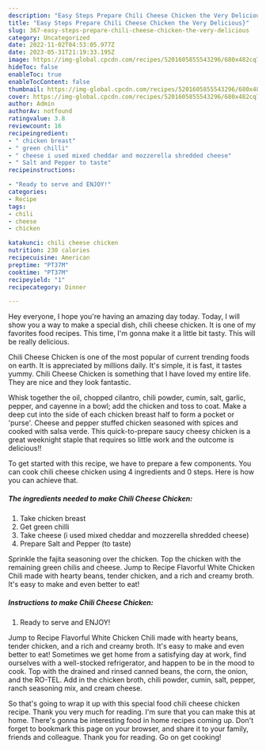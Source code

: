 ```yaml
---
description: "Easy Steps Prepare Chili Cheese Chicken the Very Delicious}"
title: "Easy Steps Prepare Chili Cheese Chicken the Very Delicious}"
slug: 367-easy-steps-prepare-chili-cheese-chicken-the-very-delicious
category: Uncategorized
date: 2022-11-02T04:53:05.977Z
date: 2023-05-31T21:19:33.195Z
image: https://img-global.cpcdn.com/recipes/5201605855543296/680x482cq70/chili-cheese-chicken-recipe-main-photo.jpg
hideToc: false
enableToc: true
enableTocContent: false
thumbnail: https://img-global.cpcdn.com/recipes/5201605855543296/680x482cq70/chili-cheese-chicken-recipe-main-photo.jpg
cover: https://img-global.cpcdn.com/recipes/5201605855543296/680x482cq70/chili-cheese-chicken-recipe-main-photo.jpg
author: Admin
authorAv: notfound
ratingvalue: 3.8
reviewcount: 16
recipeingredient:
- " chicken breast"
- " green chilli"
- " cheese i used mixed cheddar and mozzerella shredded cheese"
- " Salt and Pepper to taste"
recipeinstructions:

- "Ready to serve and ENJOY!"
categories:
- Recipe
tags:
- chili
- cheese
- chicken

katakunci: chili cheese chicken 
nutrition: 230 calories
recipecuisine: American
preptime: "PT37M"
cooktime: "PT37M"
recipeyield: "1"
recipecategory: Dinner

---
```



Hey everyone, I hope you're having an amazing day today. Today, I will show you a way to make a special dish, chili cheese chicken. It is one of my favorites food recipes. This time, I'm gonna make it a little bit tasty. This will be really delicious.

Chili Cheese Chicken is one of the most popular of current trending foods on earth. It is appreciated by millions daily. It's simple, it is fast, it tastes yummy. Chili Cheese Chicken is something that I have loved my entire life. They are nice and they look fantastic.

Whisk together the oil, chopped cilantro, chili powder, cumin, salt, garlic, pepper, and cayenne in a bowl; add the chicken and toss to coat. Make a deep cut into the side of each chicken breast half to form a pocket or &#39;purse&#39;. Cheese and pepper stuffed chicken seasoned with spices and cooked with salsa verde. This quick-to-prepare saucy cheesy chicken is a great weeknight staple that requires so little work and the outcome is delicious!!


To get started with this recipe, we have to prepare a few components. You can cook chili cheese chicken using 4 ingredients and 0 steps. Here is how you can achieve that.

<!--inarticleads1-->

##### The ingredients needed to make Chili Cheese Chicken:

1. Take  chicken breast
1. Get  green chilli
1. Take  cheese (i used mixed cheddar and mozzerella shredded cheese)
1. Prepare  Salt and Pepper (to taste)


Sprinkle the fajita seasoning over the chicken. Top the chicken with the remaining green chilis and cheese. Jump to Recipe Flavorful White Chicken Chili made with hearty beans, tender chicken, and a rich and creamy broth. It&#39;s easy to make and even better to eat! 

<!--inarticleads2-->

##### Instructions to make Chili Cheese Chicken:


1. Ready to serve and ENJOY!

Jump to Recipe Flavorful White Chicken Chili made with hearty beans, tender chicken, and a rich and creamy broth. It&#39;s easy to make and even better to eat! Sometimes we get home from a satisfying day at work, find ourselves with a well-stocked refrigerator, and happen to be in the mood to cook. Top with the drained and rinsed canned beans, the corn, the onion, and the RO-TEL. Add in the chicken broth, chili powder, cumin, salt, pepper, ranch seasoning mix, and cream cheese. 

So that's going to wrap it up with this special food chili cheese chicken recipe. Thank you very much for reading. I'm sure that you can make this at home. There's gonna be interesting food in home recipes coming up. Don't forget to bookmark this page on your browser, and share it to your family, friends and colleague. Thank you for reading. Go on get cooking!
